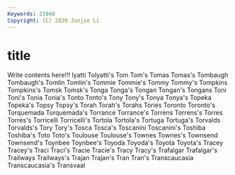 ```yaml
---
Keywords: 21848
Copyright: (C) 2020 Junjie Li
---
```


# title

Write contents here!!!
lyatti 
Tolyatti's 
Tom
Tom's 
Tomas 
Tomas's 
Tombaugh 
Tombaugh's 
Tomlin 
Tomlin's 
Tommie 
Tommie's 
Tommy
Tommy's 
Tompkins 
Tompkins's 
Tomsk 
Tomsk's 
Tonga 
Tonga's 
Tongan 
Tongan's 
Tongans
Toni 
Toni's 
Tonia 
Tonia's 
Tonto 
Tonto's 
Tony 
Tony's 
Tonya 
Tonya's
Topeka 
Topeka's 
Topsy 
Topsy's 
Torah 
Torah's 
Torahs 
Tories 
Toronto 
Toronto's
Torquemada 
Torquemada's 
Torrance 
Torrance's 
Torrens 
Torrens's 
Torres 
Torres's 
Torricelli 
Torricelli's
Tortola 
Tortola's 
Tortuga 
Tortuga's 
Torvalds 
Torvalds's 
Tory 
Tory's 
Tosca 
Tosca's
Toscanini 
Toscanini's 
Toshiba 
Toshiba's 
Toto 
Toto's 
Toulouse 
Toulouse's 
Townes 
Townes's
Townsend 
Townsend's 
Toynbee 
Toynbee's 
Toyoda 
Toyoda's 
Toyota 
Toyota's 
Tracey 
Tracey's
Traci 
Traci's 
Tracie 
Tracie's 
Tracy 
Tracy's 
Trafalgar 
Trafalgar's 
Trailways 
Trailways's
Trajan 
Trajan's 
Tran 
Tran's 
Transcaucasia 
Transcaucasia's 
Transvaal 
